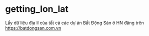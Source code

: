 # getting_lon_lat

Lấy dữ liệu địa lí của tất cả các dự án Bất Động Sản ở HN đăng trên https://batdongsan.com.vn
